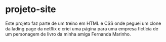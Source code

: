 # projeto-site
 Este projeto faz parte de um treino em HTML e CSS onde peguei um clone da lading page da netflix e criei uma página para uma empresa fictícia de um personagem de livro da minha amiga Fernanda Marinho.
